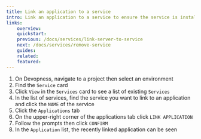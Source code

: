 ```yaml
---
title: Link an application to a service
intro: Link an application to a service to ensure the service is installed on all servers where that application is deployed.
links:
    overview:
    quickstart:
    previous: /docs/services/link-server-to-service
    next: /docs/services/remove-service
    guides:
    related:
    featured:
---
```


1. On Devopness, navigate to a project then select an environment
1. Find the `Service` card
1. Click `View` in the `Services` card to see a list of existing `Services`
1. In the list of services, find the service you want to link to an application and click the `NAME` of the service
1. Click the `Applications` tab
1. On the upper-right corner of the applications tab click `LINK APPLICATION`
1. Follow the prompts then click `CONFIRM`
1. In the `Application` list, the recently linked application can be seen

